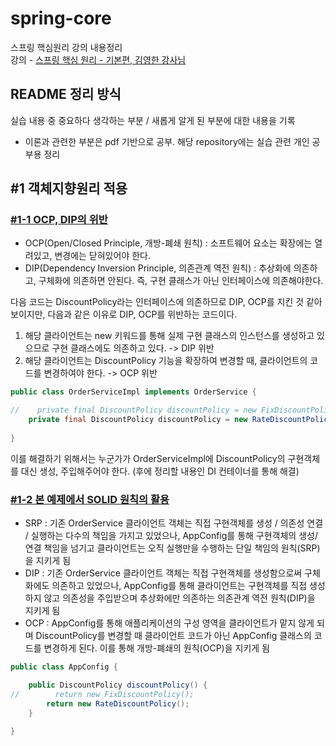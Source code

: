 # spring-core               
스프링 핵심원리 강의 내용정리                    
강의 - [스프링 핵심 원리 - 기본편, 김영한 강사님](https://www.inflearn.com/course/%EC%8A%A4%ED%94%84%EB%A7%81-%ED%95%B5%EC%8B%AC-%EC%9B%90%EB%A6%AC-%EA%B8%B0%EB%B3%B8%ED%8E%B8/dashboard)                            

## README 정리 방식                 
실습 내용 중 중요하다 생각하는 부분 / 새롭게 알게 된 부분에 대한 내용을 기록       
* 이론과 관련한 부분은 pdf 기반으로 공부. 해당 repository에는 실습 관련 개인 공부용 정리              

## #1 객체지향원리 적용               

### [#1-1 OCP, DIP의 위반](https://github.com/HunSeongPark/spring-core/commit/9e0f545d1fdb3bad89371f7802b34cd6d8380193)             
- OCP(Open/Closed Principle, 개방-폐쇄 원칙) : 소프트웨어 요소는 확장에는 열려있고, 변경에는 닫혀있어야 한다.          
- DIP(Dependency Inversion Principle, 의존관계 역전 원칙) : 추상화에 의존하고, 구체화에 의존하면 안된다. 즉, 구현 클래스가 아닌 인터페이스에 의존해야한다.          

다음 코드는 DiscountPolicy라는 인터페이스에 의존하므로 DIP, OCP를 지킨 것 같아보이지만, 다음과 같은 이유로 DIP, OCP를 위반하는 코드이다.
1. 해당 클라이언트는 new 키워드를 통해 실제 구현 클래스의 인스턴스를 생성하고 있으므로 구현 클래스에도 의존하고 있다. -> DIP 위반                 
2. 해당 클라이언트는 DiscountPolicy 기능을 확장하여 변경할 때, 클라이언트의 코드를 변경하여야 한다. -> OCP 위반

```java
public class OrderServiceImpl implements OrderService {

//    private final DiscountPolicy discountPolicy = new FixDiscountPolicy();
    private final DiscountPolicy discountPolicy = new RateDiscountPolicy();
    
}
```               
이를 해결하기 위해서는 누군가가 OrderServiceImpl에 DiscountPolicy의 구현객체를 대신 생성, 주입해주어야 한다. (후에 정리할 내용인 DI 컨테이너를 통해 해결)       

### [#1-2 본 예제에서 SOLID 원칙의 활용](https://github.com/HunSeongPark/spring-core/commit/7ef823d15bf4a193449ef47e5a988ea95659240a)                  
- SRP : 기존 OrderService 클라이언트 객체는 직접 구현객체를 생성 / 의존성 연결 / 실행하는 다수의 책임을 가지고 있었으나, AppConfig를 통해 구현객체의 생성/연결 책임을 넘기고 클라이언트는 오직 실행만을 수행하는 단일 책임의 원칙(SRP)을 지키게 됨                     
- DIP :  기존 OrderService 클라이언트 객체는 직접 구현객체를 생성함으로써 구체화에도 의존하고 있었으나, AppConfig를 통해 클라이언트는 구현객체를 직접 생성하지 않고 의존성을 주입받으며 추상화에만 의존하는 의존관계 역전 원칙(DIP)을 지키게 됨                      
- OCP : AppConfig를 통해 애플리케이션의 구성 영역을 클라이언트가 맡지 않게 되며 DiscountPolicy를 변경할 때 클라이언트 코드가 아닌 AppConfig 클래스의 코드를 변경하게 된다. 이를 통해 개방-폐쇄의 원칙(OCP)을 지키게 됨                 
```java               
public class AppConfig {

    public DiscountPolicy discountPolicy() {
//        return new FixDiscountPolicy();
        return new RateDiscountPolicy();
    }
    
}
```





